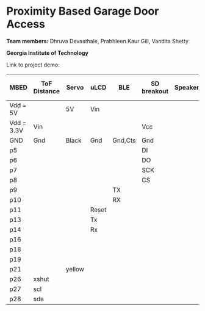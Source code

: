 # Proximity Based Garage Door Access
**Team members:** Dhruva Devasthale, Prabhleen Kaur Gill, Vandita Shetty

**Georgia Institute of Technology**

Link to project demo: 



| MBED | ToF Distance | Servo | uLCD | BLE | SD breakout | Speaker | Class D Amp | RGB LED |
| ---- | ------------ | ---- | --- | ----------- | ----- | ------- | ----------- | ------- |
| Vdd = 5V | | 5V | Vin | | |
| Vdd = 3.3V | Vin | | | | Vcc | 
| GND | Gnd | Black | Gnd | Gnd,Cts | Gnd |
| p5 | | | | | DI |
| p6 | | | | | DO |
| p7 | | | | | SCK |
| p8 | | | | | CS |
| p9 | | | | TX | |
| p10 | | | | RX | |
| p11 | | | Reset | | |
| p13 | | | Tx | | |
| p14 | | | Rx | | |
| p16 | | | | | | | 
| p18 |
| p19 |
| p21 | | yellow |
| p26 | xshut | 
| p27 | scl |
| p28 | sda |


